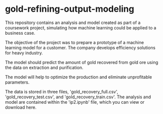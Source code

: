 # gold-refining-output-modeling

This repository contains an analysis and model created as part of a coursework project, simulating how machine learning could be applied to a business case.

The objective of the project was to prepare a prototype of a machine learning model for a customer. The company develops efficiency solutions for heavy industry.

The model should predict the amount of gold recovered from gold ore using the data on extraction and purification.

The model will help to optimize the production and eliminate unprofitable parameters.

The data is stored in three files, 'gold_recovery_full.csv', 'gold_recovery_test.csv', and 'gold_recovery_train.csv'. The analysis and model are contained within the 'ip2.ipynb' file, which you can view or download here.
